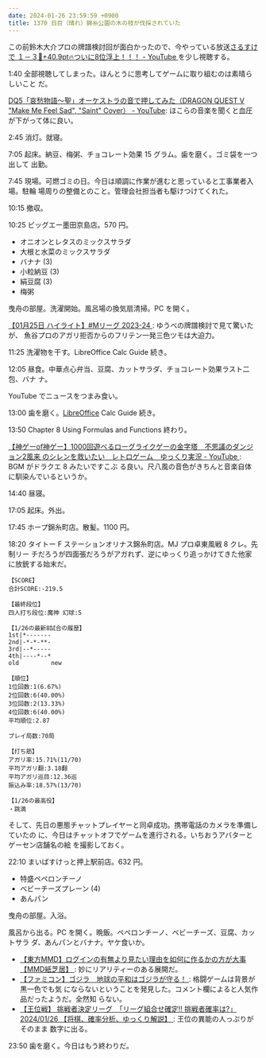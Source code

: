 ```yaml
---
date: 2024-01-26 23:59:59 +0900
title: 1370 日目（晴れ）錦糸公園の木の枝が伐採されていた
---
```


この前鈴木大介プロの牌譜検討回が面白かったので、今やっている放送[さるすけで
１－３🐺+40.9pt🔥ついに8位浮上！！！ - YouTube
](https://www.youtube.com/watch?v=aOK0Zzh7ufE) を少し視聴する。

1:40 全部視聴してしまった。ほんとうに思考してゲームに取り組むのは素晴らしいこと
だ。

[DQ5「哀愁物語～聖」オーケストラの音で押してみた（DRAGON QUEST V "Make Me Feel
Sad", "Saint" Cover） - YouTube](https://www.youtube.com/watch?v=MP-5uRWt5Es):
ほこらの音楽を聞くと血圧が下がって体に良い。

2:45 消灯。就寝。

7:05 起床。納豆、梅粥、チョコレート効果 15 グラム。歯を磨く。ゴミ袋を一つ出して
出勤。

7:45 現場。可燃ゴミの日。今日は順調に作業が進むと思っていると工事業者入場。駐輪
場周りの整備とのこと。管理会社担当者も駆けつけてくれた。

10:15 撤収。

10:25 ビッグエー墨田京島店。570 円。

* オニオンとレタスのミックスサラダ
* 大根と水菜のミックスサラダ
* バナナ (3)
* 小粒納豆 (3)
* 絹豆腐 (3)
* 梅粥

曳舟の部屋。洗濯開始。風呂場の換気扇清掃。PC を開く。

[【01月25日 ハイライト】#Mリーグ 2023-24
](https://www.youtube.com/watch?v=LK8DNE4dFpc): ゆうべの牌譜検討で見て驚いたが、
魚谷プロのアガリ拒否からのフリテン一発三色ツモは大迫力。

11:25 洗濯物を干す。LibreOffice Calc Guide 続き。

12:05 昼食。中華点心弁当、豆腐、カットサラダ、チョコレート効果ラスト二包、バナ
ナ。

YouTube でニュースをつまみ食い。

13:00 歯を磨く。[LibreOffice] Calc Guide 続き。

13:50 Chapter 8 Using Formulas and Functions 終わり。

[【神ゲーof神ゲー】1000回遊べるローグライクゲーの金字塔　不思議のダンジョン2風来
のシレンを救いたい　レトロゲーム　ゆっくり実況 - YouTube
](https://www.youtube.com/watch?v=sH_k8b3n9XE): BGM がドラクエ 8 みたいですこぶ
る良い。尺八風の音色がきちんと音楽自体に馴染んでいるというか。

14:40 昼寝。

17:05 起床。外出。

17:45 ホープ錦糸町店。散髪。1100 円。

18:20 タイトー F ステーションオリナス錦糸町店。MJ プロ卓東風戦 8 クレ。先制リー
チだろうが四面張だろうがアガれず、逆にゆっくり追っかけてきた他家に放銃する始末だ。

```text
【SCORE】
合計SCORE:-219.5

【最終段位】
四人打ち段位:魔神 幻球:5

【1/26の最新8試合の履歴】
1st|*-------
2nd|-*-*-**-
3rd|--*-----
4th|----*--*
old         new

【順位】
1位回数:1(6.67%)
2位回数:6(40.00%)
3位回数:2(13.33%)
4位回数:6(40.00%)
平均順位:2.87

プレイ局数:70局

【打ち筋】
アガリ率:15.71%(11/70)
平均アガリ翻:3.18翻
平均アガリ巡目:12.36巡
振込み率:18.57%(13/70)

【1/26の最高役】
・跳満
```

そして、先日の悪態チャットプレイヤーと同卓成功。携帯電話のカメラを準備していたの
に、今日はチャットオフでゲームを進行される。いちおうアバターとゲーセン店舗名の絵
を撮影しておく。

22:10 まいばすけっと押上駅前店。632 円。

* 特盛ペペロンチーノ
* ベビーチーズプレーン (4)
* あんパン

曳舟の部屋。入浴。

風呂から出る。PC を開く。晩飯。ペペロンチーノ、ベビーチーズ、豆腐、カットサラ
ダ、あんパンとバナナ。ヤケ食いか。

* [【東方MMD】ログインの有無より見たい理由を如何に作るかの方が大事【MMD紙芝居】
  ](https://www.youtube.com/watch?v=IUiz6uXpxhM): 妙にリアリティーのある展開だ。
* [【ファミコン】ゴジラ　地球の平和はゴジラが守る！
  ](https://www.youtube.com/watch?v=1_paP3qJRPw): 格闘ゲームは背景が黒一色でも気
  にならないということを発見した。コメント欄によると人気作品だったようだ。全然知
  らない。
* [【王位戦】 挑戦者決定リーグ　「リーグ組合せ確定!! 挑戦者確率は?」 2024/01/26
  【将棋、確率分析、ゆっくり解説】
  ](https://www.youtube.com/watch?v=taZ0d2-x0KE): 王位の異能の人っぷりがそのまま
  数字に出る。

23:50 歯を磨く。今日はもう終わりだ。

[LibreOffice]: https://www.libreoffice.org/

